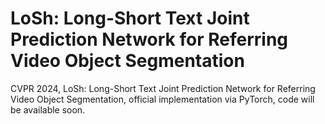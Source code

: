 # LoSh: Long-Short Text Joint Prediction Network for Referring Video Object Segmentation
CVPR 2024, LoSh: Long-Short Text Joint Prediction Network for Referring Video Object Segmentation, official implementation via PyTorch, code will be available soon.
